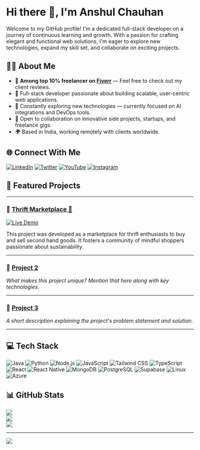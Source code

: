 # Hi there 👋, I'm Anshul Chauhan

Welcome to my GitHub profile! I'm a dedicated full-stack developer on a journey of continuous learning and growth. With a passion for crafting elegant and functional web solutions, I'm eager to explore new technologies, expand my skill set, and collaborate on exciting projects.

## 👨‍💻 About Me

- 🥇 **Among top 10% freelancer on [Fiverr](https://www.fiverr.com/anshulchauha?public_mode=true)** — Feel free to check out my client reviews.
- 🚀 Full-stack developer passionate about building scalable, user-centric web applications.
- 🧠 Constantly exploring new technologies — currently focused on AI integrations and DevOps tools.
- 🤝 Open to collaboration on innovative side projects, startups, and freelance gigs.
- 🌍 Based in India, working remotely with clients worldwide.

## 🌐 Connect With Me

[![LinkedIn](https://img.shields.io/badge/LinkedIn-%230077B5.svg?logo=linkedin&logoColor=white)](https://linkedin.com/in/your_linkedin)
[![Twitter](https://img.shields.io/badge/Twitter-%231DA1F2.svg?logo=Twitter&logoColor=white)](https://twitter.com/your_twitter)
[![YouTube](https://img.shields.io/badge/YouTube-FF0000.svg?logo=YouTube&logoColor=white)](https://youtube.com/@your_youtube)
[![Instagram](https://img.shields.io/badge/Instagram-%23E4405F.svg?logo=Instagram&logoColor=white)](https://instagram.com/your_instagram)

## 🚀 Featured Projects

---

### 🌟 **[Thrift Marketplace 🚀](https://www.thriftguideus.com/)**  
[![Live Demo](https://img.shields.io/badge/Live-Demo-brightgreen?style=for-the-badge&logo=web&logoColor=white)](https://www.thriftguideus.com/)

This project was developed as a marketplace for thrift enthusiasts to buy and sell second hand goods. It fosters a community of mindful shoppers passionate about sustainability.

---

### 🌟 [Project 2](https://github.com/anshuldevx/project2)  
_What makes this project unique? Mention that here along with key technologies._

---

### 🌟 [Project 3](https://github.com/anshuldevx/project3)  
_A short description explaining the project's problem statement and solution._

---

## 💻 Tech Stack

![Java](https://img.shields.io/badge/Java-%23ED8B00.svg?style=for-the-badge&logo=openjdk&logoColor=white)
![Python](https://img.shields.io/badge/Python-3670A0?style=for-the-badge&logo=python&logoColor=ffdd54)
![Node.js](https://img.shields.io/badge/Node.js-6DA55F?style=for-the-badge&logo=node.js&logoColor=white)
![JavaScript](https://img.shields.io/badge/JavaScript-%23323330.svg?style=for-the-badge&logo=javascript&logoColor=%23F7DF1E)
![Tailwind CSS](https://img.shields.io/badge/Tailwind_CSS-38B2AC?style=for-the-badge&logo=tailwind-css&logoColor=white)
![TypeScript](https://img.shields.io/badge/TypeScript-%23007ACC.svg?style=for-the-badge&logo=typescript&logoColor=white)
![React](https://img.shields.io/badge/React-%2320232a.svg?style=for-the-badge&logo=react&logoColor=%2361DAFB)
![React Native](https://img.shields.io/badge/React_Native-20232A?style=for-the-badge&logo=react&logoColor=61DAFB)
![MongoDB](https://img.shields.io/badge/MongoDB-%234ea94b.svg?style=for-the-badge&logo=mongodb&logoColor=white)
![PostgreSQL](https://img.shields.io/badge/PostgreSQL-%23336791.svg?style=for-the-badge&logo=postgresql&logoColor=white)
![Supabase](https://img.shields.io/badge/Supabase-3ECF8E?style=for-the-badge&logo=supabase&logoColor=white)
![Linux](https://img.shields.io/badge/Linux-FCC624?style=for-the-badge&logo=linux&logoColor=black)
![Azure](https://img.shields.io/badge/Azure-0078D4?style=for-the-badge&logo=azure-devops&logoColor=white)

## 📊 GitHub Stats

![](https://github-readme-stats.vercel.app/api?username=anshuldevx&theme=dark&hide_border=false&include_all_commits=true&count_private=true)<br/>
![](https://github-readme-streak-stats.herokuapp.com/?user=anshuldevx&theme=dark&hide_border=false)<br/>
![](https://github-readme-stats.vercel.app/api/top-langs/?username=anshuldevx&theme=dark&hide_border=false&include_all_commits=true&count_private=true&layout=compact)

---

[![](https://visitcount.itsvg.in/api?id=anshuldevx&icon=0&color=0)](https://visitcount.itsvg.in)
